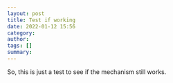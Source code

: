 ```yaml
---
layout: post
title: Test if working
date: 2022-01-12 15:56
category: 
author: 
tags: []
summary: 
---
```


So, this is just a test to see if the mechanism still works.